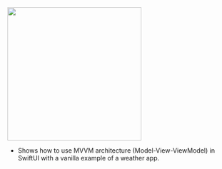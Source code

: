 <img src="https://i.imgur.com/44Ql8Pt.png" width="300">

* Shows how to use MVVM architecture (Model-View-ViewModel) in SwiftUI with a vanilla example of a weather app.

